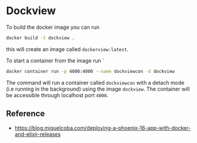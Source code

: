 # Dockview

To build the docker image you can run

```sh
docker build -t dockview .
```

this will create an image called `dockerview:latest`.

To start a container from the image run `

```sh
docker container run -p 4000:4000 --name dockviewcon -d dockview
```

The command will run a container called `dockviewcon` with a detach mode (i.e running in the background) using the image `dockview`. The container will be accessible through localhost port `4000`.

## Reference

- https://blog.miguelcoba.com/deploying-a-phoenix-16-app-with-docker-and-elixir-releases
